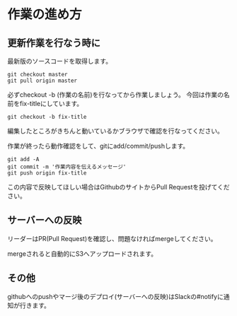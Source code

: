 # 作業の進め方

## 更新作業を行なう時に

最新版のソースコードを取得します。

    git checkout master
    git pull origin master

必ずcheckout -b (作業の名前)を行なってから作業しましょう。
今回は作業の名前をfix-titleにしています。

    git checkout -b fix-title

編集したところがきちんと動いているかブラウザで確認を行なってください。

作業が終ったら動作確認をして、gitにadd/commit/pushします。

    git add -A
    git commit -m '作業内容を伝えるメッセージ'
    git push origin fix-title

この内容で反映してほしい場合はGithubのサイトからPull Requestを投げてください。

## サーバーへの反映

リーダーはPR(Pull Request)を確認し、問題なければmergeしてください。

mergeされると自動的にS3へアップロードされます。

## その他

githubへのpushやマージ後のデプロイ(サーバーへの反映)はSlackの#notifyに通知が行きます。
